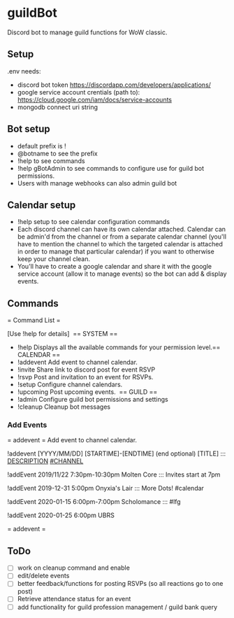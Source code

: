 # guildBot
Discord bot to manage guild functions for WoW classic.

## Setup
.env needs:
* discord bot token https://discordapp.com/developers/applications/
* google service account crentials (path to): https://cloud.google.com/iam/docs/service-accounts
* mongodb connect uri string

## Bot setup
* default prefix is !
* @botname to see the prefix
* !help to see commands
* !help gBotAdmin to see commands to configure use for guild bot permissions.
* Users with manage webhooks can also admin guild bot

## Calendar setup 
* !help setup to see calendar configuration commands
* Each discord channel can have its own calendar attached. Calendar can be admin'd from the channel or from a separate calendar channel (you'll have to mention the channel to which the targeted calendar is attached in order to manage that particular calendar) if you want to otherwise keep your channel clean. 
* You'll have to create a google calendar and share it with the google service account (allow it to manage events) so the bot can add & display events.

## Commands
= Command List =

[Use !help <commandname> for details]
​
== SYSTEM ==
* !help       Displays all the available commands for your permission level.
​
== CALENDAR ==
* !addevent   Add event to channel calendar.
* !invite     Share link to discord post for event RSVP
* !rsvp       Post and invitation to an event for RSVPs.
* !setup      Configure channel calendars.
* !upcoming   Post upcoming events.
​
== GUILD ==
* !admin      Configure guild bot permissions and settings
* !cleanup    Cleanup bot messages

### Add Events
= addevent = 
Add event to channel calendar.

!addevent [YYYY/MM/DD] [STARTIME]-[ENDTIME] (end optional) [TITLE] ::: [DESCRIPTION](optional) [#CHANNEL](optional)

!addEvent 2019/11/22 7:30pm-10:30pm Molten Core ::: Invites start at 7pm

!addEvent 2019-12-31 5:00pm Onyxia's Lair ::: More Dots! #calendar

!addEvent 2020-01-15 6:00pm-7:00pm Scholomance ::: #lfg

!addEvent 2020-01-25 6:00pm UBRS

= addevent =

## ToDo
- [ ] work on cleanup command and enable
- [ ] edit/delete events
- [ ] better feedback/functions for posting RSVPs (so all reactions go to one post)
- [ ] Retrieve attendance status for an event
- [ ] add functionality for guild profession management / guild bank query